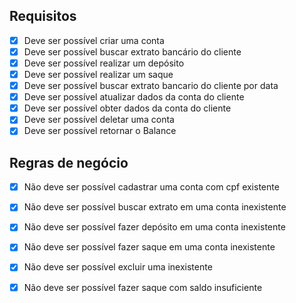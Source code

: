 ## Requisitos 

- [x] Deve ser possível criar uma conta 
- [x] Deve ser possível buscar extrato bancário do cliente 
- [x] Deve ser possível realizar um depósito 
- [x] Deve ser possível realizar um saque 
- [x] Deve ser possível buscar extrato bancario do cliente por data 
- [x] Deve ser possível atualizar dados da conta do cliente 
- [x] Deve ser possível obter dados da conta do cliente 
- [x] Deve ser possível deletar uma conta 
- [x]  Deve ser possível retornar o Balance
## Regras de negócio 
- [x] Não deve ser possível cadastrar uma conta com cpf existente 
- [x] Não deve ser possível buscar extrato em uma conta inexistente 
- [x] Não deve ser possível fazer depósito em uma conta inexistente
- [x] Não deve ser possível fazer saque em uma conta inexistente
- [x] Não deve ser possível excluir uma inexistente 
- [x] Não deve ser possível fazer saque com saldo insuficiente 

